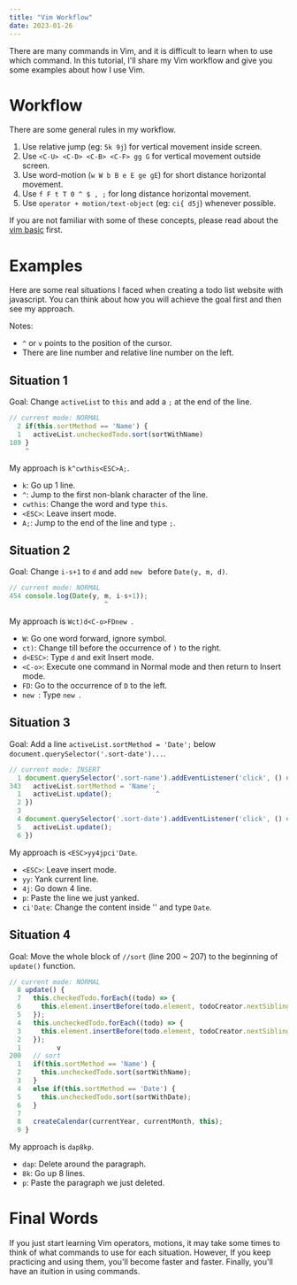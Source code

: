```yaml
---
title: "Vim Workflow"
date: 2023-01-26
---
```


There are many commands in Vim, and it is difficult to learn when to use which command. In this tutorial, I'll share my Vim workflow and give you some examples about how I use Vim.

# Workflow

There are some general rules in my workflow.

1. Use relative jump (eg: `5k 9j`) for vertical movement inside screen.
2. Use `<C-U> <C-D> <C-B> <C-F> gg G` for vertical movement outside screen.
3. Use word-motion (`w W b B e E ge gE`) for short distance horizontal movement.
4. Use `f F t T 0 ^ $ , ;` for long distance horizontal movement.
5. Use `operator + motion/text-object` (eg: `ci{ d5j`) whenever possible.

If you are not familiar with some of these concepts, please read about the [vim basic](/posts/vim-basic) first.

# Examples

Here are some real situations I faced when creating a todo list website with javascript. You can think about how you will achieve the goal first and then see my approach.

Notes:
- `^` or `v` points to the position of the cursor.
- There are line number and relative line number on the left.

## Situation 1

Goal: Change `activeList` to `this` and add a `;` at the end of the line.

```javascript
// current mode: NORMAL
  2 if(this.sortMethod == 'Name') {
  1   activeList.uncheckedTodo.sort(sortWithName)
189 }
    ^
```

My approach is `k^cwthis<ESC>A;`.

- `k`: Go up 1 line.
- `^`: Jump to the first non-blank character of the line.
- `cwthis`: Change the word and type `this`.
- `<ESC>`: Leave insert mode.
- `A;`: Jump to the end of the line and type `;`.

## Situation 2

Goal: Change `i-s+1` to `d` and add `new ` before `Date(y, m, d)`.

```javascript
// current mode: NORMAL
454 console.log(Date(y, m, i-s+1));
                        ^
```

My approach is `Wct)d<C-o>FDnew `.

- `W`: Go one word forward, ignore symbol.
- `ct)`: Change till before the occurrence of `)` to the right.
- `d<ESC>`: Type `d` and exit Insert mode.
- `<C-o>`: Execute one command in Normal mode and then return to Insert mode.
- `FD`: Go to the occurrence of `D` to the left.
- `new `: Type `new `.

## Situation 3

Goal: Add a line `activeList.sortMethod = 'Date';` below `document.querySelector('.sort-date')...`.

```javascript
// current mode: INSERT
  1 document.querySelector('.sort-name').addEventListener('click', () => {
343   activeList.sortMethod = 'Name'; 
  1   activeList.update();           ^
  2 })
  3 
  4 document.querySelector('.sort-date').addEventListener('click', () => {
  5   activeList.update();
  6 })
```

My approach is `<ESC>yy4jpci'Date`.

- `<ESC>`: Leave insert mode.
- `yy`: Yank current line.
- `4j`: Go down 4 line.
- `p`: Paste the line we just yanked.
- `ci'Date`: Change the content inside '' and type `Date`.

## Situation 4

Goal: Move the whole block of `//sort` (line 200 ~ 207) to the beginning of `update()` function.

```javascript
// current mode: NORMAL
  8 update() {
  7   this.checkedTodo.forEach((todo) => {
  6     this.element.insertBefore(todo.element, todoCreator.nextSibling);
  5   });
  4   this.uncheckedTodo.forEach((todo) => {
  3     this.element.insertBefore(todo.element, todoCreator.nextSibling);
  2   });
  1         v
200   // sort
  1   if(this.sortMethod == 'Name') {
  2     this.uncheckedTodo.sort(sortWithName);
  3   }
  4   else if(this.sortMethod == 'Date') {
  5     this.uncheckedTodo.sort(sortWithDate);
  6   }
  7
  8   createCalendar(currentYear, currentMonth, this);
  9 }
```

My approach is `dap8kp`.

- `dap`: Delete around the paragraph.
- `8k`: Go up 8 lines.
- `p`: Paste the paragraph we just deleted.

# Final Words

If you just start learning Vim operators, motions, it may take some times to think of what commands to use for each situation. However, If you keep practicing and using them, you'll become faster and faster. Finally, you'll have an ituition in using commands.
